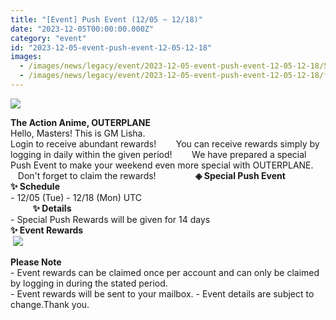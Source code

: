 ```yaml
---
title: "[Event] Push Event (12/05 ~ 12/18)"
date: "2023-12-05T00:00:00.000Z"
category: "event"
id: "2023-12-05-event-push-event-12-05-12-18"
images:
  - /images/news/legacy/event/2023-12-05-event-push-event-12-05-12-18/5bf37ba29f244bb992d5f88f6cff91f8.webp
  - /images/news/legacy/event/2023-12-05-event-push-event-12-05-12-18/ff8842ad591546ee8a07bfbb75f757a7.webp
---
```


![](/images/news/legacy/event/2023-12-05-event-push-event-12-05-12-18/5bf37ba29f244bb992d5f88f6cff91f8.webp)  
  
**The Action Anime, OUTERPLANE**          
Hello, Masters! This is GM Lisha.                  
Login to receive abundant rewards!        You can receive rewards simply by logging in daily within the given period!        We have prepared a special Push Event to make your weekend even more special with OUTERPLANE.        Don't forget to claim the rewards!                **◈ Special Push Event          
✨ Schedule**          
\- 12/05 (Tue) - 12/18 (Mon) UTC        
         **✨ Details**          
\- Special Push Rewards will be given for 14 days                  
**✨ Event Rewards**        
 ![](/images/news/legacy/event/2023-12-05-event-push-event-12-05-12-18/ff8842ad591546ee8a07bfbb75f757a7.webp)  
  
**Please Note**  
\- Event rewards can be claimed once per account and can only be claimed by logging in during the stated period.   
\- Event rewards will be sent to your mailbox. - Event details are subject to change.Thank you.
